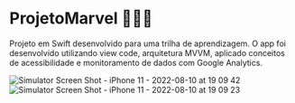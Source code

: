 # ProjetoMarvel 🦸🏻‍♀️

Projeto em Swift desenvolvido para uma trilha de aprendizagem.
O app foi desenvolvido utilizando view code, arquitetura MVVM, aplicado conceitos de acessibilidade e monitoramento de dados com Google Analytics.

![Simulator Screen Shot - iPhone 11 - 2022-08-10 at 19 09 42](https://user-images.githubusercontent.com/84735853/184030564-a22fe17a-f5e3-4406-b933-e33e48e88f01.png)
![Simulator Screen Shot - iPhone 11 - 2022-08-10 at 19 09 23](https://user-images.githubusercontent.com/84735853/184030664-71e2ad55-6fc3-4bb5-adc2-33aca61a7f96.png)

